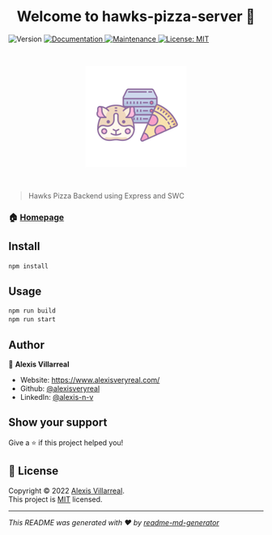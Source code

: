 <h1 align="center">Welcome to hawks-pizza-server 👋</h1>
<p>
  <img alt="Version" src="https://img.shields.io/badge/version-1.0.0-blue.svg?cacheSeconds=2592000" />
  <a href="https://github.com/alexisveryreal/hawks-pizza-server#readme" target="_blank">
    <img alt="Documentation" src="https://img.shields.io/badge/documentation-yes-brightgreen.svg" />
  </a>
  <a href="https://github.com/alexisveryreal/hawks-pizza-server/graphs/commit-activity" target="_blank">
    <img alt="Maintenance" src="https://img.shields.io/badge/Maintained%3F-yes-green.svg" />
  </a>
  <a href="https://github.com/alexisveryreal/hawks-pizza-server/blob/master/LICENSE" target="_blank">
    <img alt="License: MIT" src="https://img.shields.io/github/license/alexisveryreal/hawks-pizza-server" />
  </a>
</p>

<br>
<p align="center">
  <a href="https://github.com/alexisveryreal"><img width="200" src="./images/logo.png" alt="Hawks Pizza Server Logo"></a>
</p>
<br>


> Hawks Pizza Backend using Express and SWC

### 🏠 [Homepage](https://github.com/alexisveryreal/hawks-pizza-server#readme)

## Install

```sh
npm install
```

## Usage

```sh
npm run build
npm run start
```

## Author

👤 **Alexis Villarreal**

* Website: https://www.alexisveryreal.com/
* Github: [@alexisveryreal](https://github.com/alexisveryreal)
* LinkedIn: [@alexis-n-v](https://linkedin.com/in/alexis-n-v)


## Show your support

Give a ⭐️ if this project helped you!

## 📝 License

Copyright © 2022 [Alexis Villarreal](https://github.com/alexisveryreal).<br />
This project is [MIT](https://github.com/alexisveryreal/hawks-pizza-server/blob/master/LICENSE) licensed.

***
_This README was generated with ❤️ by [readme-md-generator](https://github.com/kefranabg/readme-md-generator)_
